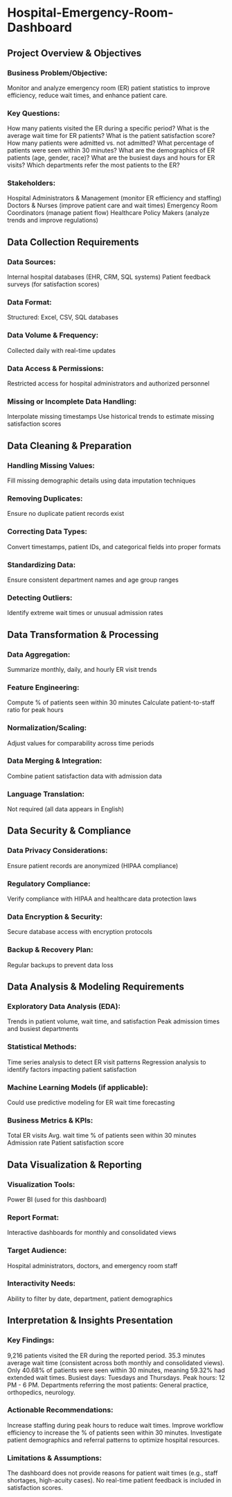 # Hospital-Emergency-Room-Dashboard

## Project Overview & Objectives

### Business Problem/Objective:

Monitor and analyze emergency room (ER) patient statistics to improve efficiency, reduce wait times, and enhance patient care.

### Key Questions:

How many patients visited the ER during a specific period?
What is the average wait time for ER patients?
What is the patient satisfaction score?
How many patients were admitted vs. not admitted?
What percentage of patients were seen within 30 minutes?
What are the demographics of ER patients (age, gender, race)?
What are the busiest days and hours for ER visits?
Which departments refer the most patients to the ER?

### Stakeholders:

Hospital Administrators & Management (monitor ER efficiency and staffing)
Doctors & Nurses (improve patient care and wait times)
Emergency Room Coordinators (manage patient flow)
Healthcare Policy Makers (analyze trends and improve regulations)

## Data Collection Requirements

### Data Sources:

Internal hospital databases (EHR, CRM, SQL systems)
Patient feedback surveys (for satisfaction scores)

### Data Format:

Structured: Excel, CSV, SQL databases

### Data Volume & Frequency:

Collected daily with real-time updates

### Data Access & Permissions:

Restricted access for hospital administrators and authorized personnel

### Missing or Incomplete Data Handling:

Interpolate missing timestamps
Use historical trends to estimate missing satisfaction scores

## Data Cleaning & Preparation

### Handling Missing Values:

Fill missing demographic details using data imputation techniques

### Removing Duplicates:

Ensure no duplicate patient records exist

### Correcting Data Types:

Convert timestamps, patient IDs, and categorical fields into proper formats

### Standardizing Data:

Ensure consistent department names and age group ranges

### Detecting Outliers:

Identify extreme wait times or unusual admission rates

## Data Transformation & Processing

### Data Aggregation:

Summarize monthly, daily, and hourly ER visit trends

### Feature Engineering:

Compute % of patients seen within 30 minutes
Calculate patient-to-staff ratio for peak hours

### Normalization/Scaling:

Adjust values for comparability across time periods

### Data Merging & Integration:

Combine patient satisfaction data with admission data

### Language Translation:

Not required (all data appears in English)

## Data Security & Compliance

### Data Privacy Considerations:

Ensure patient records are anonymized (HIPAA compliance)

### Regulatory Compliance:

Verify compliance with HIPAA and healthcare data protection laws

### Data Encryption & Security:

Secure database access with encryption protocols

### Backup & Recovery Plan:

Regular backups to prevent data loss

## Data Analysis & Modeling Requirements

### Exploratory Data Analysis (EDA):

Trends in patient volume, wait time, and satisfaction
Peak admission times and busiest departments

### Statistical Methods:

Time series analysis to detect ER visit patterns
Regression analysis to identify factors impacting patient satisfaction

### Machine Learning Models (if applicable):

Could use predictive modeling for ER wait time forecasting

### Business Metrics & KPIs:

Total ER visits
Avg. wait time
% of patients seen within 30 minutes
Admission rate
Patient satisfaction score

## Data Visualization & Reporting

### Visualization Tools:

Power BI (used for this dashboard)

### Report Format:

Interactive dashboards for monthly and consolidated views

### Target Audience:

Hospital administrators, doctors, and emergency room staff

### Interactivity Needs:

Ability to filter by date, department, patient demographics

## Interpretation & Insights Presentation

### Key Findings:

9,216 patients visited the ER during the reported period.
35.3 minutes average wait time (consistent across both monthly and consolidated views).
Only 40.68% of patients were seen within 30 minutes, meaning 59.32% had extended wait times.
Busiest days: Tuesdays and Thursdays.
Peak hours: 12 PM - 6 PM.
Departments referring the most patients: General practice, orthopedics, neurology.

### Actionable Recommendations:

Increase staffing during peak hours to reduce wait times.
Improve workflow efficiency to increase the % of patients seen within 30 minutes.
Investigate patient demographics and referral patterns to optimize hospital resources.

### Limitations & Assumptions:

The dashboard does not provide reasons for patient wait times (e.g., staff shortages, high-acuity cases).
No real-time patient feedback is included in satisfaction scores.
